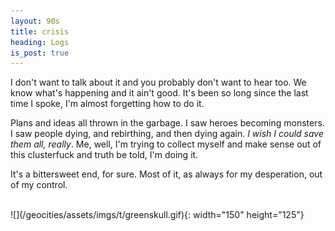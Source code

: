 ```yaml
---
layout: 90s
title: crisis
heading: Logs
is_post: true
---
```


I don't want to talk about it and you probably don't want to hear too. We know
what's happening and it ain't good. It's been so long since the last time I
spoke, I'm almost forgetting how to do it.

Plans and ideas all thrown in the garbage. I saw heroes becoming monsters. I
saw people dying, and rebirthing, and then dying again. _I wish I could save
them all, really_. Me, well, I'm trying to collect myself and make sense out of
this clusterfuck and truth be told, I'm doing it.

It's a bittersweet end, for sure. Most of it, as always for my desperation, out
of my control.

<br />
![](/geocities/assets/imgs/t/greenskull.gif){: width="150" height="125"}
